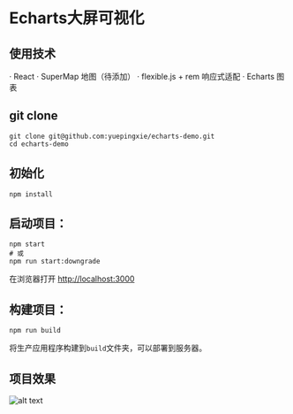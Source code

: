 # Echarts大屏可视化
## 使用技术
· React
· SuperMap 地图（待添加）
· flexible.js + rem 响应式适配
· Echarts 图表

## git clone
```
git clone git@github.com:yuepingxie/echarts-demo.git
cd echarts-demo
```

## 初始化
```
npm install
```

## 启动项目：
```
npm start
# 或
npm run start:downgrade
```
在浏览器打开 [http://localhost:3000](http://localhost:3000) 

## 构建项目：
```
npm run build
```
将生产应用程序构建到`build`文件夹，可以部署到服务器。

## 项目效果
![alt text](image-1.png)
